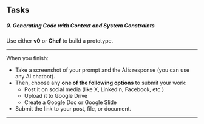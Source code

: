 ## Tasks

##### 0\. Generating Code with Context and System Constraints

Use either **v0** or **Chef** to build a prototype.

---

When you finish:

- Take a screenshot of your prompt and the AI’s response (you can use any AI chatbot).
- Then, choose any **one of the following options** to submit your work:
  - Post it on social media (like X, LinkedIn, Facebook, etc.)
  - Upload it to Google Drive
  - Create a Google Doc or Google Slide
- Submit the link to your post, file, or document.

---
